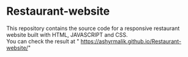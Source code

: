 # Restaurant-website
This repository contains the source code for a responsive restaurant website built with HTML, JAVASCRIPT and CSS.<br>You can check the result at " https://ashyrmalik.github.io/Restaurant-website/"
